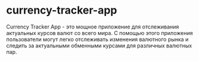 # currency-tracker-app
Currency Tracker App - это мощное приложение для отслеживания актуальных курсов валют со всего мира. С помощью этого приложения пользователи могут легко отслеживать изменения валютного рынка и следить за актуальными обменными курсами для различных валютных пар.
